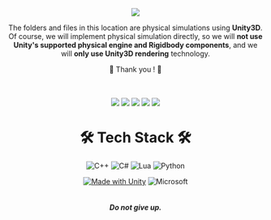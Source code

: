 <div align="center">

![](https://img.shields.io/github/followers/orangelie.svg?style=social&label=Follow&maxAge=2592000)

The folders and files in this location are physical simulations using **Unity3D**.
Of course, we will implement physical simulation directly, so we will **not use Unity's supported physical engine and Rigidbody components**, and we will **only use Unity3D rendering** technology.

 💖  Thank you ! 💖   
<br></br>

![](https://img.shields.io/github/license/orangelie/Physics-Modeling.svg) ![](https://img.shields.io/github/forks/orangelie/Physics-Modeling.svg) ![](https://img.shields.io/github/stars/orangelie/Physics-Modeling.svg) ![](https://img.shields.io/github/downloads/orangelie/Physics-Modeling/total.svg)  ![](https://img.shields.io/badge/Maintained%3F-yes-green.svg)


# 🛠️ Tech Stack 🛠️

![C++](https://img.shields.io/badge/c++-%2300599C.svg?style=for-the-badge&logo=c%2B%2B&logoColor=white) ![C#](https://img.shields.io/badge/c%23-%23239120.svg?style=for-the-badge&logo=c-sharp&logoColor=white) ![Lua](https://img.shields.io/badge/lua-%232C2D72.svg?style=for-the-badge&logo=lua&logoColor=white) ![Python](https://img.shields.io/badge/python-3670A0?style=for-the-badge&logo=python&logoColor=ffdd54)
  
[![Made with Unity](https://img.shields.io/badge/Unity-57b9d3.svg?style=for-the-badge&logo=unity)](https://unity3d.com) ![Microsoft](https://img.shields.io/badge/DirectX12-0078D4?style=for-the-badge&logo=microsoft&logoColor=white)  
<br></br>
***Do not give up.***

</div>

